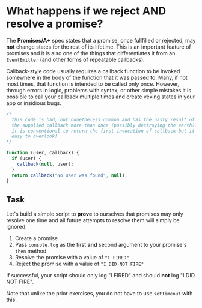 # What happens if we reject AND resolve a promise?

The **Promises/A+** spec states that a promise, once fullfilled or
rejected, may **not** change states for the rest of its lifetime.  This is
an important feature of promises and it is also one of the things
that differentiates it from an `EventEmitter` (and other forms of repeatable
callbacks).

Callback-style code usually requires a callback function to be invoked
somewhere in the body of the function that it was passed to.  Many, if not
most times, that function is intended to be called only once.  However, through
errors in logic, problems with syntax, or other simple mistakes it is
possible to call your callback multiple times and create vexing states in your
app or insidious bugs.

```js
/*
  this code is bad, but nonetheless common and has the nasty result of calling
  the supplied callback more than once (possibly destroying the earth?)
  it is conventional to return the first invocation of callback but it's
  easy to overlook!
*/

function (user, callback) {
  if (user) {
    callback(null, user);
  }
  return callback("No user was found", null);
}
```

## Task

Let's build a simple script to **prove** to ourselves that promises may only
resolve one time and all future attempts to resolve them will simply be ignored.

1. Create a promise
2. Pass `console.log` as the first **and** second argument to your promise's
   `then` method
3. Resolve the promise with a value of `"I FIRED"`
4. Reject the promise with a value of `"I DID NOT FIRE"`

If successful, your script should only log "I FIRED" and should **not** log
"I DID NOT FIRE".

Note that unlike the prior exercises, you do not have to use `setTimeout` with
this.
